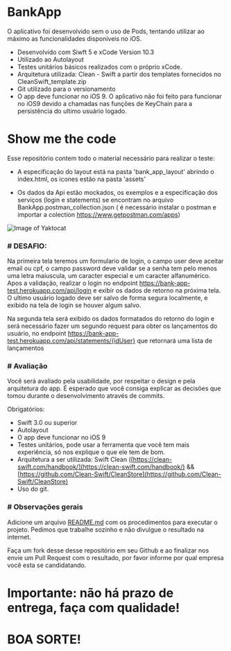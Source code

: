 
# BankApp

O aplicativo foi desenvolvido sem o uso de Pods, tentando utilizar ao máximo as funcionalidades disponíveis no iOS.

* Desenvolvido com Siwft 5 e xCode Version 10.3
* Utilizado ao Autolayout
* Testes unitários básicos realizados com o próprio xCode.
* Arquitetura utilizada: Clean - Swift a partir dos templates fornecidos no CleanSwift_template.zip
* Git utilizado para o versionamento
* O app deve funcionar no iOS 9. O aplicativo não foi feito para funcionar no iOS9 devido a chamadas nas funções de KeyChain para a persistência do ultimo usuário logado.


# Show me the code

Esse repositório contem todo o material necessário para realizar o teste: 
- A especificação do layout está na pasta 'bank_app_layout' abrindo o index.html, os icones estão na pasta 'assets'

- Os dados da Api estão mockados, os exemplos e a especificação dos serviços (login e statements) se encontram no arquivo BankApp.postman_collection.json ( é necessário instalar o postman e importar a colection https://www.getpostman.com/apps)

![Image of Yaktocat](https://github.com/SantanderTecnologia/TesteiOSv2/blob/master/telas.png)

### # DESAFIO:

Na primeira tela teremos um formulario de login, o campo user deve aceitar email ou cpf,
o campo password deve validar se a senha tem pelo menos uma letra maiuscula, um caracter especial e um caracter alfanumérico.
Apos a validação, realizar o login no endpoint https://bank-app-test.herokuapp.com/api/login e exibir os dados de retorno na próxima tela.
O ultimo usuário logado deve ser salvo de forma segura localmente, e exibido na tela de login se houver algum salvo. 

Na segunda tela será exibido os dados formatados do retorno do login e será necessário fazer um segundo request para obter os lançamentos do usuário, no endpoint https://bank-app-test.herokuapp.com/api/statements/{idUser} que retornará uma lista de lançamentos

### # Avaliação

Você será avaliado pela usabilidade, por respeitar o design e pela arquitetura do app. É esperado que você consiga explicar as decisões que tomou durante o desenvolvimento através de commits.

Obrigatórios:

* Swift 3.0 ou superior
* Autolayout
* O app deve funcionar no iOS 9
* Testes unitários, pode usar a ferramenta que você tem mais experiência, só nos explique o que ele tem de bom.
* Arquitetura a ser utilizada: Swift Clean ([https://clean-swift.com/handbook/](https://clean-swift.com/handbook/) && [https://github.com/Clean-Swift/CleanStore](https://github.com/Clean-Swift/CleanStore)
* Uso do git.

### # Observações gerais

Adicione um arquivo [README.md](http://README.md) com os procedimentos para executar o projeto.
Pedimos que trabalhe sozinho e não divulgue o resultado na internet.

Faça um fork desse desse repositório em seu Github e ao finalizar nos envie um Pull Request com o resultado, por favor informe por qual empresa você esta se candidatando.

# Importante: não há prazo de entrega, faça com qualidade!

# BOA SORTE!
